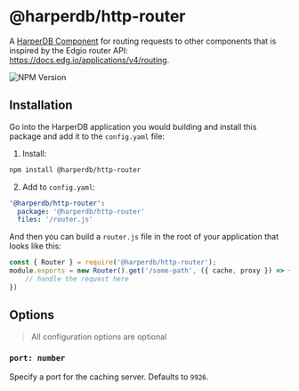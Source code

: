 # @harperdb/http-router

A [HarperDB Component](https://docs.harperdb.io/docs/developers/components) for routing requests to other components that is inspired by the Edgio router API: https://docs.edg.io/applications/v4/routing.

![NPM Version](https://img.shields.io/npm/v/%40harperdb%2Fhttp-router)

## Installation
Go into the HarperDB application you would building and install this package and add it to the `config.yaml` file:

1. Install:

```sh
npm install @harperdb/http-router
```

2. Add to `config.yaml`:

```yaml
'@harperdb/http-router':
  package: '@harperdb/http-router'
  files: '/router.js'
```

And then you can build a `router.js` file in the root of your application that looks like this:

```js
const { Router } = require('@harperdb/http-router');
module.exports = new Router().get('/some-path', ({ cache, proxy }) => {
	// handle the request here
})
```

## Options

> All configuration options are optional

### `port: number`

Specify a port for the caching server. Defaults to `9926`.
